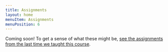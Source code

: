 ```yaml
---
title: Assignments
layout: home
menuItem: Assignments
menuPosition: 6
---
```


Coming soon! To get a sense of what these might be, <a href="https://msalganik.github.io/cos597E-soc555_f2020/assignments.html">see the assignments from the last time we taught this course</a>.

